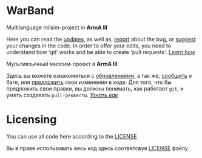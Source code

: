# WarBand
Multilanguage milsim-project in **ArmA III**

Here you can read the [updates](https://github.com/gru2007/MP_WarBand/commits/main), as well as, [report](https://github.com/gru2007/MP_WarBand/issues) about the bug, or [suggest](https://github.com/gru2007/MP_WarBand/pulls) your changes in the code.
In order to offer your edits, you need to understand how 'git' works and be able to create 'pull requests'. *[Learn how](https://docs.github.com/en/free-pro-team@latest/github/collaborating-with-issues-and-pull-requests/about-pull-requests)*


Мультиязычный милсим-проект в **ArmA III**

Здесь вы можете ознакомиться с [обновлениями](https://github.com/gru2007/MP_WarBand/commits/main), а так же, [сообщить](https://github.com/gru2007/MP_WarBand/issues) о баге, или [предложить](https://github.com/gru2007/MP_WarBand/pulls) свои изменения в коде.
Для того, что бы предложить свои правки, вы должны понимать, как работает `git`, и уметь создавать `pull-реквесты`. *[Узнать как](https://docs.github.com/en/free-pro-team@latest/github/collaborating-with-issues-and-pull-requests/about-pull-requests)*

# Licensing
You can use all code here according to the [LICENSE](https://github.com/gru2007/MP_WarBand/blob/main/LICENSE)

Вы в праве использовать весь код здесь соответсвуя [LICENSE](https://github.com/gru2007/MP_WarBand/blob/main/LICENSE) файлу
